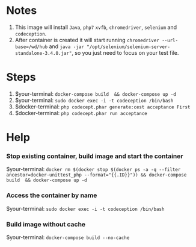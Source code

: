 # Notes
1.  This image will install `Java`, `php7` `xvfb`, `chromedriver`, `selenium` and `codeception`.
2.  After container is created it will start running `chromedriver --url-base=/wd/hub` and `java -jar "/opt/selenium/selenium-server-standalone-3.4.0.jar"`, so you just need to focus on your test file.

# Steps
1. $your-terminal: `docker-compose build  && docker-compose up -d`
2. $your-terminal: `sudo docker exec -i -t codeception /bin/bash`
3. $docker-terminal: `php codecept.phar generate:cest acceptance First`
4. $docker-terminal: `php codecept.phar run acceptance`

# Help

### Stop existing container, build image and start the container
$your-terminal: `docker rm $(docker stop $(docker ps -a -q --filter ancestor=docker-unittest_php --format="{{.ID}}")) && docker-compose build  && docker-compose up -d`

### Access the container by name
$your-terminal: `sudo docker exec -i -t codeception /bin/bash`

### Build image without cache
$your-terminal: `docker-compose build --no-cache`
